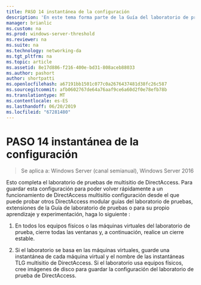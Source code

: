 ```yaml
---
title: PASO 14 instantánea de la configuración
description: 'En este tema forma parte de la Guía del laboratorio de pruebas: demostrar una implementación de multisitio de DirectAccess para Windows Server 2016'
manager: brianlic
ms.custom: na
ms.prod: windows-server-threshold
ms.reviewer: na
ms.suite: na
ms.technology: networking-da
ms.tgt_pltfrm: na
ms.topic: article
ms.assetid: 8e17d886-f216-400e-bd31-808aceb88033
ms.author: pashort
author: shortpatti
ms.openlocfilehash: a67191bb1501c077c0a2676437481d38fc26c587
ms.sourcegitcommit: afb0602767de64a76aaf9ce6a60d2f0e78efb78b
ms.translationtype: MT
ms.contentlocale: es-ES
ms.lasthandoff: 06/20/2019
ms.locfileid: "67281480"
---
```

# <a name="step-14-snapshot-the-configuration"></a>PASO 14 instantánea de la configuración

>Se aplica a: Windows Server (canal semianual), Windows Server 2016

Esto completa el laboratorio de pruebas de multisitio de DirectAccess. Para guardar esta configuración para poder volver rápidamente a un funcionamiento de DirectAccess multisitio configuración desde el que puede probar otros DirectAccess modular guías del laboratorio de pruebas, extensiones de la Guía de laboratorio de pruebas o para su propio aprendizaje y experimentación, haga lo siguiente :  
  
1.  En todos los equipos físicos o las máquinas virtuales del laboratorio de prueba, cierre todas las ventanas y, a continuación, realice un cierre estable.  
  
2.  Si el laboratorio se basa en las máquinas virtuales, guarde una instantánea de cada máquina virtual y el nombre de las instantáneas TLG multisitio de DirectAccess. Si el laboratorio usa equipos físicos, cree imágenes de disco para guardar la configuración del laboratorio de prueba de DirectAccess.  
  



